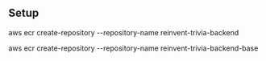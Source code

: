 ## Setup

aws ecr create-repository --repository-name reinvent-trivia-backend

aws ecr create-repository --repository-name reinvent-trivia-backend-base
